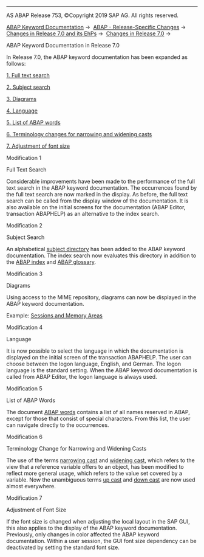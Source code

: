   

* * *

AS ABAP Release 753, ©Copyright 2019 SAP AG. All rights reserved.

[ABAP Keyword Documentation](https://help.sap.com/doc/abapdocu_753_index_htm/7.53/en-US/abenabap.htm) →  [ABAP - Release-Specific Changes](https://help.sap.com/doc/abapdocu_753_index_htm/7.53/en-US/abennews.htm) →  [Changes in Release 7.0 and its EhPs](https://help.sap.com/doc/abapdocu_753_index_htm/7.53/en-US/abennews-70_ehps.htm) →  [Changes in Release 7.0](https://help.sap.com/doc/abapdocu_753_index_htm/7.53/en-US/abennews-70.htm) → 

ABAP Keyword Documentation in Release 7.0

In Release 7.0, the ABAP keyword documentation has been expanded as follows:

[1\. Full text search](#!ABAP_MODIFICATION_1@1@)

[2\. Subject search](#!ABAP_MODIFICATION_2@2@)

[3\. Diagrams](#!ABAP_MODIFICATION_3@3@)

[4\. Language](#!ABAP_MODIFICATION_4@4@)

[5\. List of ABAP words](#!ABAP_MODIFICATION_5@5@)

[6\. Terminology changes for narrowing and widening casts](#!ABAP_MODIFICATION_6@6@)

[7\. Adjustment of font size](#!ABAP_MODIFICATION_7@7@)

Modification 1

Full Text Search

Considerable improvements have been made to the performance of the full text search in the ABAP keyword documentation. The occurrences found by the full text search are now marked in the display. As before, the full text search can be called from the display window of the documentation. It is also available on the initial screens for the documentation (ABAP Editor, transaction ABAPHELP) as an alternative to the index search.

Modification 2

Subject Search

An alphabetical [subject directory](https://help.sap.com/doc/abapdocu_753_index_htm/7.53/en-US/abenabap_subjects.htm) has been added to the ABAP keyword documentation. The index search now evaluates this directory in addition to the [ABAP index](https://help.sap.com/doc/abapdocu_753_index_htm/7.53/en-US/abenabap_index.htm) and [ABAP glossary](https://help.sap.com/doc/abapdocu_753_index_htm/7.53/en-US/abenabap_glossary.htm).

Modification 3

Diagrams

Using access to the MIME repository, diagrams can now be displayed in the ABAP keyword documentation.

Example: [Sessions and Memory Areas](https://help.sap.com/doc/abapdocu_753_index_htm/7.53/en-US/abenmemory_organization.htm)

Modification 4

Language

It is now possible to select the language in which the documentation is displayed on the initial screen of the transaction ABAPHELP. The user can choose between the logon language, English, and German. The logon language is the standard setting. When the ABAP keyword documentation is called from ABAP Editor, the logon language is always used.

Modification 5

List of ABAP Words

The document [ABAP words](https://help.sap.com/doc/abapdocu_753_index_htm/7.53/en-US/abenabap_words.htm) contains a list of all names reserved in ABAP, except for those that consist of special characters. From this list, the user can navigate directly to the occurrences.

Modification 6

Terminology Change for Narrowing and Widening Casts

The use of the terms [narrowing cast](https://help.sap.com/doc/abapdocu_753_index_htm/7.53/en-US/abennarrowing_cast_glosry.htm "Glossary Entry") and [widening cast](https://help.sap.com/doc/abapdocu_753_index_htm/7.53/en-US/abenwidening_cast_glosry.htm "Glossary Entry"), which refers to the view that a reference variable offers to an object, has been modified to reflect more general usage, which refers to the value set covered by a variable. Now the unambiguous terms [up cast](https://help.sap.com/doc/abapdocu_753_index_htm/7.53/en-US/abenup_cast_glosry.htm "Glossary Entry") and [down cast](https://help.sap.com/doc/abapdocu_753_index_htm/7.53/en-US/abendown_cast_glosry.htm "Glossary Entry") are now used almost everywhere.

Modification 7

Adjustment of Font Size

If the font size is changed when adjusting the local layout in the SAP GUI, this also applies to the display of the ABAP keyword documentation. Previously, only changes in color affected the ABAP keyword documentation. Within a user session, the GUI font size dependency can be deactivated by setting the standard font size.